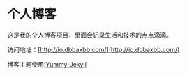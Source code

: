 # 个人博客

这是我的个人博客项目，里面会记录生活和技术的点点滴滴。


访问地址：[http://io.dbbaxbb.com/](http://io.dbbaxbb.com/)


博客主题使用:[Yummy-Jekyll](https://github.com/DONGChuan/Yummy-Jekyll)


